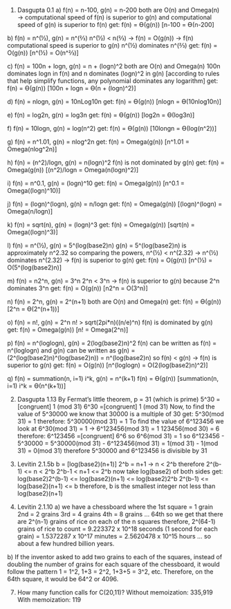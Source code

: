 1. Dasgupta 0.1
a) f(n) = n-100, g(n) = n-200
both are O(n) and Omega(n) → computational speed of f(n) is superior to g(n) and computational speed of g(n) is superior to f(n)
get: f(n) = Ѳ(g(n)) [n-100 = Ѳ(n-200]

b) f(n) = n^(½), g(n) = n^(⅔)
n^(½) < n(⅔) → f(n) = O(g(n)) → f(n) computational speed is superior to g(n)
n^(½) dominates n^(⅔)
get: f(n) = O(g(n)) [n^(½) = O(n^⅔)]

c) f(n) = 100n + logn, g(n) = n + (logn)^2
both are O(n) and Omega(n)
100n dominates logn in f(n) and n dominates (logn)^2 in g(n) [according to rules that help simplify functions, any polynomial dominates any logarithm]
get: f(n) = Ѳ(g(n)) [100n + logn = Ѳ(n + (logn)^2)]

d) f(n) = nlogn, g(n) = 10nLog10n
get: f(n) = Ѳ(g(n)) [nlogn = Ѳ(10nlog10n)]

e) f(n) = log2n, g(n) = log3n
get: f(n) = Ѳ(g(n)) [log2n = Ѳ(log3n)]

f) f(n) = 10logn, g(n) = log(n^2)
get: f(n) = Ѳ(g(n)) [10longn = Ѳ(log(n^2))]

g) f(n) = n^1.01, g(n) = nlog^2n
get: f(n) = Omega(g(n)) [n^1.01 = Omega(nlog^2n)]

h) f(n) = (n^2)/logn, g(n) = n(logn)^2
f(n) is not dominated by g(n)
get: f(n) = Omega(g(n)) [(n^2)/logn = Omega(n(logn)^2)]

i) f(n) = n^0.1, g(n) = (logn)^10
get: f(n) = Omega(g(n)) [n^0.1 = Omega((logn)^10)]

j) f(n) = (logn)^(logn), g(n) = n/logn
get: f(n) = Omega(g(n)) [(logn)^(logn) = Omega(n/logn)]

k) f(n) = sqrt(n), g(n) = (logn)^3
get: f(n) = Omega(g(n)) [sqrt(n) = Omega((logn)^3)]

l) f(n) = n^(½), g(n) = 5^(log(base2)n)
g(n) = 5^(log(base2)n) is approximately n^2.32
so comparing the powers, n^(½) < n^(2.32) → n^(½) dominates n^(2.32) → f(n) is superior to g(n)
get: f(n) = O(g(n)) [n^(½) = O(5^(log(base2)n)]

m) f(n) = n2^n, g(n) = 3^n
2^n < 3^n → f(n) is superior to g(n) because 2^n dominates 3^n
get: f(n) = O(g(n)) [n2^n = O(3^n)]

n) f(n) = 2^n, g(n) = 2^(n+1)
both are O(n) and Omega(n)
get: f(n) = Ѳ(g(n)) [2^n = Ѳ(2^(n+1))]

o) f(n) = n!, g(n) = 2^n
n! > sqrt(2pi*n)((n/e)^n)
f(n) is dominated by g(n)
get: f(n) = Omega(g(n)) [n! = Omega(2^n)]

p) f(n) = n^(loglogn), g(n) = 2(log(base2)n)^2
f(n) can be written as f(n) = n^(loglogn) and g(n) can be written as
				g(n) = (2^(log(base2)n)^(log(base2)n))
              = n^(log(base2)n)
so f(n) < g(n) → f(n) is superior to g(n)
get: f(n) = O(g(n)) [n^(loglogn) = O(2(log(base2)n)^2)]

q) f(n) = summation(n, i=1) i^k, g(n) = n^(k+1)
f(n) = Ѳ(g(n)) [summation(n, i=1) i^k = Ѳ(n^(k+1))]

2. Dasgupta 1.13
By Fermat’s little theorem, p = 31 (which is prime)
5^30 =[congruent] 1 (mod 31) 
6^30 =[congruent] 1 (mod 31) 
Now, to find the value of 5^30000 we know that 30000 is a multiple of 30
get: 5^30(mod 31) = 1
therefore: 5^30000(mod 31) = 1
To find the value of 6^123456 we look at 6^30(mod 31) = 1
→ 6^123456(mod 31) = 1
123456(mod 30) = 6
therefore: 6^123456 =[congruent] 6^6
so 6^6(mod 31) = 1
so 6^123456 - 5^30000 = 5^30000(mod 31) - 6^123456(mod 31)
			= 1(mod 31) - 1(mod 31)
			= 0(mod 31)
therefore 5^30000 and 6^123456 is divisible by 31

3. Levitin 2.1.5b
b = [log(base2)(n+1)]
2^b = n+1 → n < 2^b
	therefore 2^(b-1) <= n < 2^b
		2^b-1 < n+1 <= 2^b
now take log(base2) of both sides
get: log(base2)2^(b-1) <= log(base2)(n+1) <= log(base2)2^b
	2^(b-1) <= log(base2)(n+1) <= b
therefore, b is the smallest integer not less than log(base2)(n+1)

4. Levitin 2.1.10
a) we have a chessboard where the 1st square = 1 grain
		2nd = 2 grains
		3rd = 4 grains
		4th = 8 grains
		…
		64th 
		so we get that there are 2^(n-1) grains of rice on each of the n squares
		therefore, 2^(64-1) grains of rice to count = 9.223372 x 10^18 seconds (1 second for each grain)											= 1.5372287 x 10^17 minutes
							= 2.5620478 x 10^15 hours
							…
so about a few hundred billion years. 

b) If the inventor asked to add two grains to each of the squares, instead of doubling the number of grains for each square of the chessboard, it would follow the pattern 1 = 1^2, 1+3 = 2^2, 1+3+5 = 3^2, etc. Therefore, on the 64th square, it would be 64^2 or 4096.

7. How many function calls for C(20,11)?
Without memoization: 335,919
With memoization: 119
